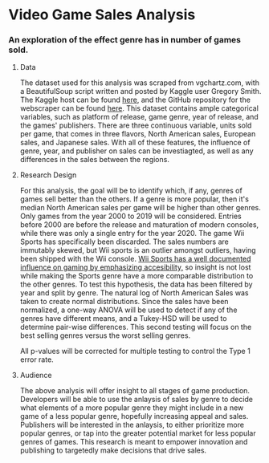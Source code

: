 # Video Game Sales Analysis

### An exploration of the effect genre has in number of games sold.

1. Data 

	The dataset used for this analysis was scraped from vgchartz.com, with a BeautifulSoup script written and posted by Kaggle user Gregory Smith. The Kaggle host can be found [here](https://www.kaggle.com/gregorut/videogamesales), and the GitHub repository for the webscraper can be found [here](https://github.com/GregorUT/vgchartzScrape). This dataset contains ample categorical variables, such as platform of release, game genre, year of release, and the games' publishers. There are three continuous variable, units sold per game, that comes in three flavors, North American sales, European sales, and Japanese sales. With all of these features, the influence of genre, year, and publisher on sales can be investiagted, as well as any differences in the sales between the regions. 
	
2. Research Design
	
	For this analysis, the goal will be to identify which, if any, genres of games sell better than the others. If a genre is more popular, then it's median North American sales per game will be higher than other genres. Only games from the year 2000 to 2019 will be considered. Entries before 2000 are before the release and maturation of modern consoles, while there was only a single entry for the year 2020. The game Wii Sports has specifically been discarded. The sales numbers are immutably skewed, but Wii sports is an outlier amongst outliers, having been shipped with the Wii console. [Wii Sports has a well documented influence on gaming by emphasizing accesibility,](https://www.gamespot.com/articles/the-most-influential-games-of-the-21st-century-wii/1100-6466810/#:~:text=Like%20the%20Wii%2C%20it%20focused,the%20industry%20would%20approach%20accessibility.) so insight is not lost while making the Sports genre have a more comparable distribution to the other genres. To test this hypothesis, the data has been filtered by year and split by genre. The natural log of North American Sales was taken to create normal distributions. Since the sales have been normalized, a one-way ANOVA will be used to detect if any of the genres have different means, and a Tukey-HSD will be used to determine pair-wise differences. This second testing will focus on the best selling genres versus the worst selling genres.

	All p-values will be corrected for multiple testing to control the Type 1 error rate.
	
3. Audience
	
	The above analysis will offer insight to all stages of game production. Developers will be able to use the anlaysis of sales by genre to decide what elements of a more popular genre they might include in a new game of a less popular genre, hopefully increasing appeal and sales. Publishers will be interested in the anlaysis, to either prioritize more popular genres, or tap into the greater potential market for less popular genres of games. This research is meant to empower innovation and publishing to targetedly make decisions that drive sales.